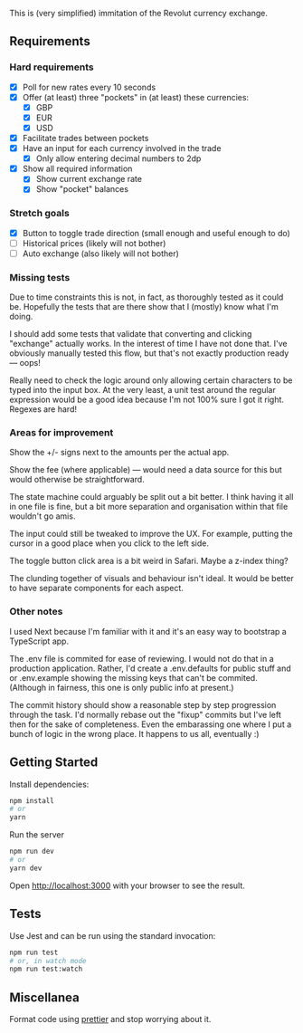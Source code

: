 This is (very simplified) immitation of the Revolut currency exchange.

## Requirements

### Hard requirements

- [x] Poll for new rates every 10 seconds
- [x] Offer (at least) three "pockets" in (at least) these currencies:
  - [x] GBP
  - [x] EUR
  - [x] USD
- [x] Facilitate trades between pockets
- [x] Have an input for each currency involved in the trade
  - [x] Only allow entering decimal numbers to 2dp
- [x] Show all required information
  - [x] Show current exchange rate
  - [x] Show "pocket" balances

### Stretch goals

- [x] Button to toggle trade direction (small enough and useful enough to do)
- [ ] Historical prices (likely will not bother)
- [ ] Auto exchange (also likely will not bother)

### Missing tests

Due to time constraints this is not, in fact, as thoroughly tested as it could
be. Hopefully the tests that are there show that I (mostly) know what I'm doing.

I should add some tests that validate that converting and clicking "exchange"
actually works. In the interest of time I have not done that. I've obviously
manually tested this flow, but that's not exactly production ready — oops!

Really need to check the logic around only allowing certain characters to be
typed into the input box. At the very least, a unit test around the regular
expression would be a good idea because I'm not 100% sure I got it right.
Regexes are hard!

### Areas for improvement

Show the +/- signs next to the amounts per the actual app.

Show the fee (where applicable) — would need a data source for this but would
otherwise be straightforward.

The state machine could arguably be split out a bit better. I think having it
all in one file is fine, but a bit more separation and organisation within that
file wouldn't go amis.

The input could still be tweaked to improve the UX. For example, putting the
cursor in a good place when you click to the left side.

The toggle button click area is a bit weird in Safari. Maybe a z-index thing?

The clunding together of visuals and behaviour isn't ideal. It would be better
to have separate components for each aspect.

### Other notes

I used Next because I'm familiar with it and it's an easy way to bootstrap a
TypeScript app.

The .env file is commited for ease of reviewing. I would not do that in a
production application. Rather, I'd create a .env.defaults for public stuff and
or .env.example showing the missing keys that can't be commited. (Although in
fairness, this one is only public info at present.)

The commit history should show a reasonable step by step progression through the
task. I'd normally rebase out the "fixup" commits but I've left then for the
sake of completeness. Even the embarassing one where I put a bunch of logic in
the wrong place. It happens to us all, eventually :)

## Getting Started

Install dependencies:

```bash
npm install
# or
yarn
```

Run the server

```bash
npm run dev
# or
yarn dev
```

Open [http://localhost:3000](http://localhost:3000) with your browser to see the
result.

## Tests

Use Jest and can be run using the standard invocation:

```bash
npm run test
# or, in watch mode
npm run test:watch
```

## Miscellanea

Format code using [prettier](https://prettier.io) and stop worrying about it.
